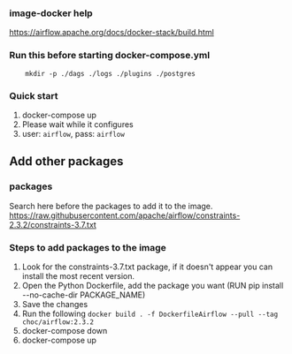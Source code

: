### image-docker help
https://airflow.apache.org/docs/docker-stack/build.html

### Run this before starting docker-compose.yml
```
	mkdir -p ./dags ./logs ./plugins ./postgres
```
### Quick start
1. docker-compose up
2. Please wait while it configures
3. user: ```airflow```, pass: ```airflow```

## Add other packages
### packages
Search here before the packages to add it to the image.
https://raw.githubusercontent.com/apache/airflow/constraints-2.3.2/constraints-3.7.txt

### Steps to add packages to the image

1. Look for the constraints-3.7.txt package, if it doesn't appear you can install the most recent version.
2. Open the Python Dockerfile, add the package you want (RUN pip install --no-cache-dir PACKAGE_NAME)
3. Save the changes
4. Run the following ```docker build . -f DockerfileAirflow --pull --tag choc/airflow:2.3.2```
5. docker-compose down
6. docker-compose up
